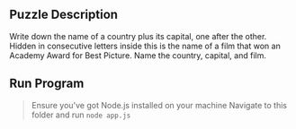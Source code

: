 ## Puzzle Description

Write down the name of a country plus its capital, one after the other. Hidden in consecutive letters inside this is the name of a film that won an Academy Award for Best Picture. Name the country, capital, and film.

## Run Program

> Ensure you've got Node.js installed on your machine
> Navigate to this folder and run `node app.js`